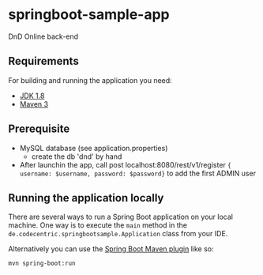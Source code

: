 # springboot-sample-app

DnD Online back-end

## Requirements

For building and running the application you need:

- [JDK 1.8](http://www.oracle.com/technetwork/java/javase/downloads/jdk8-downloads-2133151.html)
- [Maven 3](https://maven.apache.org)

## Prerequisite

- MySQL database (see application.properties)
    - create the db 'dnd' by hand
- After launchin the app, call post localhost:8080/rest/v1/register <code>{ username: $username, password: $password}</code> to add the first ADMIN user

## Running the application locally

There are several ways to run a Spring Boot application on your local machine. One way is to execute the `main` method in the `de.codecentric.springbootsample.Application` class from your IDE.

Alternatively you can use the [Spring Boot Maven plugin](https://docs.spring.io/spring-boot/docs/current/reference/html/build-tool-plugins-maven-plugin.html) like so:

```shell
mvn spring-boot:run
```

